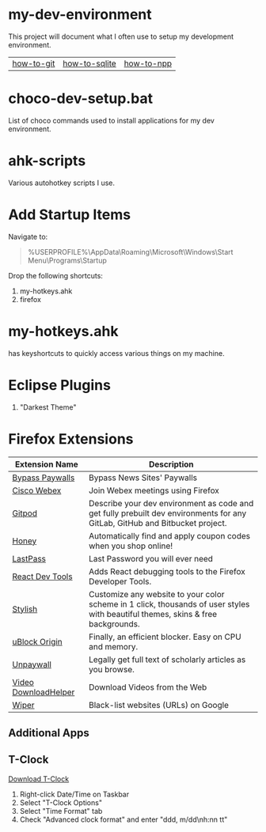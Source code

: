 # my-dev-environment
This project will document what I often use to setup my development environment.

| | | |
|-|-|-|
| [how-to-git](how-to/how-to-git.md) | [how-to-sqlite](how-to/how-to-sqlite.sql) | [how-to-npp](how-to/how-to-npp.md) |


# choco-dev-setup.bat
List of choco commands used to install applications for my dev environment.

# ahk-scripts

Various autohotkey scripts I use.

# Add Startup Items

Navigate to:

> %USERPROFILE%\AppData\Roaming\Microsoft\Windows\Start Menu\Programs\Startup

Drop the following shortcuts:
1. my-hotkeys.ahk
2. firefox

# my-hotkeys.ahk

has keyshortcuts to quickly access various things on my machine.

# Eclipse Plugins

1. "Darkest Theme"

# Firefox Extensions

| Extension Name                                                                        | Description                         |
|---------------------------------------------------------------------------------------|-------------------------------------|
| [Bypass Paywalls](https://github.com/iamadamdev/bypass-paywalls-chrome)               | Bypass News Sites' Paywalls |
| [Cisco Webex](https://addons.mozilla.org/en-US/firefox/addon/cisco-webex-extension/)  | Join Webex meetings using Firefox |
| [Gitpod](https://addons.mozilla.org/en-US/firefox/addon/gitpod/)                      | Describe your dev environment as code and get fully prebuilt dev environments for any GitLab, GitHub and Bitbucket project. |
| [Honey](https://addons.mozilla.org/en-US/firefox/addon/honey/)                        | Automatically find and apply coupon codes when you shop online! |
| [LastPass](https://addons.mozilla.org/en-US/firefox/addon/lastpass-password-manager/) | Last Password you will ever need |
| [React Dev Tools](https://addons.mozilla.org/en-US/firefox/addon/react-devtools/)     | Adds React debugging tools to the Firefox Developer Tools. |
| [Stylish](https://addons.mozilla.org/en-US/firefox/addon/stylish/)                    | Customize any website to your color scheme in 1 click, thousands of user styles with beautiful themes, skins & free backgrounds. |
| [uBlock Origin](https://addons.mozilla.org/en-US/firefox/addon/ublock-origin/)        | Finally, an efficient blocker. Easy on CPU and memory. |
| [Unpaywall](https://addons.mozilla.org/en-US/firefox/addon/unpaywall/)                | Legally get full text of scholarly articles as you browse. |
| [Video DownloadHelper](https://addons.mozilla.org/en-US/firefox/addon/video-downloadhelper/) | Download Videos from the Web |
| [Wiper](https://addons.mozilla.org/en-US/firefox/addon/wiper/)                        | Black-list websites (URLs) on Google |

## Additional Apps

## T-Clock
[Download T-Clock](https://github.com/White-Tiger/T-Clock)
1. Right-click Date/Time on Taskbar
2. Select "T-Clock Options"
3. Select "Time Format" tab
4. Check "Advanced clock format" and enter "ddd, m/dd\nh:nn tt"
